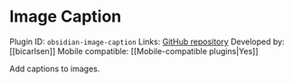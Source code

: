 # Image Caption

Plugin ID: `obsidian-image-caption`
Links: [GitHub repository](https://github.com/bicarlsen/obsidian_image_caption)
Developed by: [[bicarlsen]]
Mobile compatible: [[Mobile-compatible plugins|Yes]]

Add captions to images.
